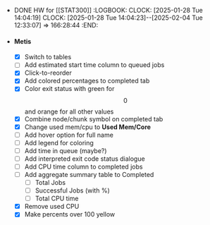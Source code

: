- DONE HW for [[STAT300]]
  :LOGBOOK:
  CLOCK: [2025-01-28 Tue 14:04:19]
  CLOCK: [2025-01-28 Tue 14:04:23]--[2025-02-04 Tue 12:33:07] =>  166:28:44
  :END:
- #### Metis
  * [x] Switch to tables
  * [ ] Add estimated start time column to queued jobs
  * [x] Click-to-reorder
  * [x] Add colored percentages to completed tab
  * [x] Color exit status with green for $$0$$ and orange for all other values
  * [x] Combine node/chunk symbol on completed tab
  * [x] Change used mem/cpu to **Used Mem/Core**
  * [ ] Add hover option for full name
  * [ ] Add legend for coloring
  * [ ] Add time in queue (maybe?)
  * [ ] Add interpreted exit code status dialogue
  * [ ] Add CPU time column to completed jobs
  * [ ] Add aggregate summary table to Completed
     * [ ] Total Jobs
     * [ ] Successful Jobs (with %)
     * [ ] Total CPU time
  * [x] Remove used CPU
  * [x] Make percents over 100 yellow